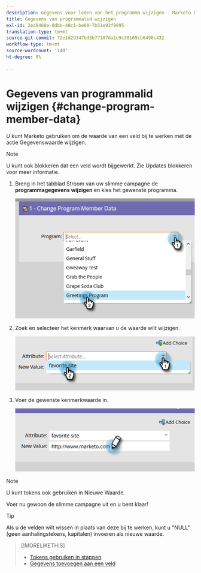 ```yaml
---
description: Gegevens voor leden van het programma wijzigen - Marketo Docs - Productdocumentatie
title: Gegevens van programmalid wijzigen
exl-id: 2ed8468e-0dbb-48c1-be60-7b51e92f9095
translation-type: tm+mt
source-git-commit: 72e1d29347bd5b77107da1e9c30169cb6490c432
workflow-type: tm+mt
source-wordcount: '140'
ht-degree: 0%

---
```


# Gegevens van programmalid wijzigen {#change-program-member-data}

U kunt Marketo gebruiken om de waarde van een veld bij te werken met de actie Gegevenswaarde wijzigen.

>[!NOTE]
>
>U kunt ook blokkeren dat een veld wordt bijgewerkt. Zie Updates blokkeren voor meer informatie.

1. Breng in het tabblad Stroom van uw slimme campagne de **programmagegevens wijzigen** en kies het gewenste programma.

   ![](assets/change-program-member-data-1.png)

1. Zoek en selecteer het kenmerk waarvan u de waarde wilt wijzigen.

   ![](assets/change-program-member-data-2.png)

1. Voer de gewenste kenmerkwaarde in.

   ![](assets/change-program-member-data-3.png)

>[!NOTE]
>
>U kunt tokens ook gebruiken in Nieuwe Waarde.

Voer nu gewoon de slimme campagne uit en u bent klaar!

>[!TIP]
>
>Als u de velden wilt wissen in plaats van deze bij te werken, kunt u &quot;NULL&quot; (geen aanhalingstekens, kapitalen) invoeren als nieuwe waarde.

>[!MORELIKETHIS]
>
>* [Tokens gebruiken in stappen](/help/marketo/product-docs/core-marketo-concepts/smart-campaigns/flow-actions/use-tokens-in-flow-steps.md)
>* [Gegevens toevoegen aan een veld](/help/marketo/product-docs/core-marketo-concepts/smart-campaigns/flow-actions/append-data-to-a-field.md)

